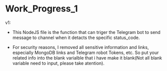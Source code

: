 # Work_Progress_1

v1:
* This NodeJS file is the function that can triger the Telegram bot to send message to channel when it detacts the specific status_code.
  
* For security reasons, I removed all sensitive information and links, especially MongoDB links and Telegram robot Tokens, etc. So put your related info into the blank varialble that i have make it blank(Not all blank variable need to input, please take atention).
